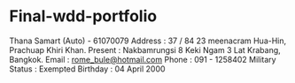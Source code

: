 # Final-wdd-portfolio
Thana Samart (Auto) - 61070079
Address : 37 / 84 23 meenacram Hua-Hin, Prachuap Khiri Khan.
Present : Nakbamrungsi 8 Keki Ngam 3 Lat Krabang, Bangkok.
Email : rome_bule@hotmail.com
Phone : 091 - 1258402
Military Status : Exempted
Birthday : 04 April 2000
